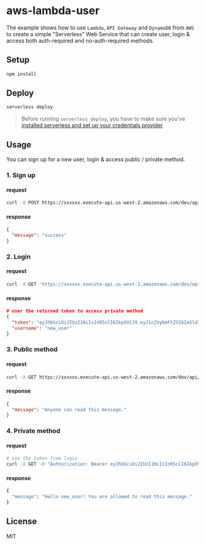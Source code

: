 # aws-lambda-user

The example shows how to use `Lambda`, `API Gateway` and `DynamoDB` from `AWS` to create a simple "Serverless" Web Service that can create user, login & access both auth-required and no-auth-required methods.

## Setup

```bash
npm install
```

## Deploy

```bash
serverless deploy
```

> Before running `serverless deploy`, you have to make sure you've [installed serverless and set up your credentials provider](https://github.com/serverless/serverless#quick-start)

## Usage

You can sign up for a new user, login & access public / private method.

### 1. Sign up
#### request
```bash
curl -X POST https://xxxxxx.execute-api.us-west-2.amazonaws.com/dev/api/user/signup --data '{ "username": "new_user", "password": "12345678" }'
```

#### response
```json
{
  "message": "success"
}
```

### 2. Login
#### request
```bash
curl -X GET 'https://xxxxxx.execute-api.us-west-2.amazonaws.com/dev/api/user/login?username=new_user&password=12345678'
```

#### response
```json
# user the returned token to access private method
{
  "token": "eyJhbGciOiJIUzI1NiIsInR5cCI6IkpXVCJ9.eyJ1c2VybmFtZSI6Im5ld191c2VyIiwiaWF0IjoxNTYxODI1NTgyfQ.Iv0ulooGayulxf_MkkpBO1xEw1gilThT62ysuz-rQE0",
  "username": "new_user"
}
```

### 3. Public method
#### request
```bash
curl -X GET https://xxxxxx.execute-api.us-west-2.amazonaws.com/dev/api/public
```

#### response
```json
{
  "message": "Anyone can read this message."
}
```

### 4. Private method
#### request
```bash
# use the token from login
curl -X GET -H "Authorization: Bearer eyJhbGciOiJIUzI1NiIsInR5cCI6IkpXVCJ9.eyJ1c2VybmFtZSI6Im5ld191c2VyIiwiaWF0IjoxNTYxODI1NTgyfQ.Iv0ulooGayulxf_MkkpBO1xEw1gilThT62ysuz-rQE0" https://xxxxxx.execute-api.us-west-2.amazonaws.com/dev/api/private
```

#### response
```bash
{
  "message": "Hello new_user! You are allowed to read this message."
}
```

## License
MIT
